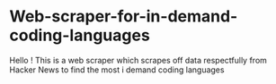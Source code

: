 # Web-scraper-for-in-demand-coding-languages
Hello ! This is a web scraper which scrapes off data respectfully from Hacker News to find the most i demand coding languages
